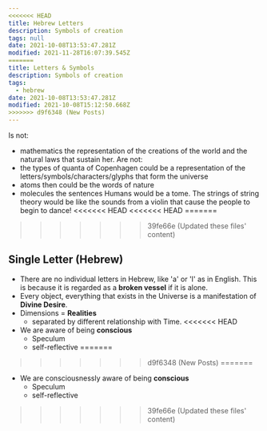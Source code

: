 ```yaml
---
<<<<<<< HEAD
title: Hebrew Letters
description: Symbols of creation
tags: null
date: 2021-10-08T13:53:47.281Z
modified: 2021-11-28T16:07:39.545Z
=======
title: Letters & Symbols
description: Symbols of creation
tags:
  - hebrew
date: 2021-10-08T13:53:47.281Z
modified: 2021-10-08T15:12:50.668Z
>>>>>>> d9f6348 (New Posts)
---
```


Is not:

- mathematics the representation of the creations of the world and the natural laws that sustain her.
  Are not:
- the types of quanta of Copenhagen could be a representation of the letters/symbols/characters/glyphs that form the universe
- atoms then could be the words of nature
- molecules the sentences
  Humans would be a tome.
  The strings of string theory would be like the sounds from a violin that cause the people to begin to dance!
<<<<<<< HEAD
<<<<<<< HEAD
=======
>>>>>>> 39fe66e (Updated these files' content)

## Single Letter (Hebrew)

- There are no individual letters in Hebrew, like 'a' or 'I' as in English. This is because it is regarded as a **broken vessel** if it is alone.
- Every object, everything that exists in the Universe is a manifestation of **Divine Desire**.
- Dimensions = **Realities**
  - separated by different relationship with Time.
<<<<<<< HEAD
- We are aware of being **conscious**
  - Speculum
  - self-reflective
=======
>>>>>>> d9f6348 (New Posts)
=======
- We are consciousnessly aware of being **conscious**
  - Speculum
  - self-reflective
>>>>>>> 39fe66e (Updated these files' content)
